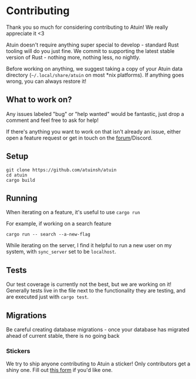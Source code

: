 # Contributing

Thank you so much for considering contributing to Atuin! We really appreciate it <3

Atuin doesn't require anything super special to develop - standard Rust tooling will do you just fine. We commit to supporting the latest stable version of Rust - nothing more, nothing less, no nightly.

Before working on anything, we suggest taking a copy of your Atuin data directory (`~/.local/share/atuin` on most \*nix platforms). If anything goes wrong, you can always restore it!

## What to work on?

Any issues labeled "bug" or "help wanted" would be fantastic, just drop a comment and feel free to ask for help!

If there's anything you want to work on that isn't already an issue, either open a feature request or get in touch on the [forum](https://forum.atuin.sh)/Discord. 

## Setup

```
git clone https://github.com/atuinsh/atuin
cd atuin
cargo build
```

## Running

When iterating on a feature, it's useful to use `cargo run`

For example, if working on a search feature

```
cargo run -- search --a-new-flag
```

While iterating on the server, I find it helpful to run a new user on my system, with `sync_server` set to be `localhost`.

## Tests

Our test coverage is currently not the best, but we are working on it! Generally tests live in the file next to the functionality they are testing, and are executed just with `cargo test`.


## Migrations

Be careful creating database migrations - once your database has migrated ahead of current stable, there is no going back

### Stickers

We try to ship anyone contributing to Atuin a sticker! Only contributors get a shiny one. Fill out [this form](https://notionforms.io/forms/contributors-stickers) if you'd like one.
